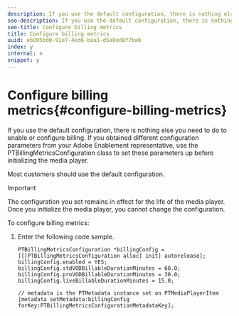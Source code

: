 ```yaml
---
description: If you use the default configuration, there is nothing else you need to do to enable or configure billing. If you obtained different configuration parameters from your Adobe Enablement representative, use the PTBillingMetricsConfiguration class to set these parameters up before initializing the media player.
seo-description: If you use the default configuration, there is nothing else you need to do to enable or configure billing. If you obtained different configuration parameters from your Adobe Enablement representative, use the PTBillingMetricsConfiguration class to set these parameters up before initializing the media player.
seo-title: Configure billing metrics
title: Configure billing metrics
uuid: eb205bd0-91e7-4ed6-baa1-d5a0ed8f7bab
index: y
internal: n
snippet: y
---
```


# Configure billing metrics{#configure-billing-metrics}

If you use the default configuration, there is nothing else you need to do to enable or configure billing. If you obtained different configuration parameters from your Adobe Enablement representative, use the PTBillingMetricsConfiguration class to set these parameters up before initializing the media player.

Most customers should use the default configuration.

>[!IMPORTANT]
>
>The configuration you set remains in effect for the life of the media player. Once you initialize the media player, you cannot change the configuration.

To configure billing metrics: 

1. Enter the following code sample.

   ```
   PTBillingMetricsConfiguration *billingConfig = [[[PTBillingMetricsConfiguration alloc] init] autorelease]; 
   billingConfig.enabled = YES; 
   billingConfig.stdVODBillableDurationMinutes = 60.0; 
   billingConfig.proVODBillableDurationMinutes = 30.0; 
   billingConfig.liveBillableDurationMinutes = 15.0; 
                   
   // metadata is the PTMetadata instance set on PTMediaPlayerItem 
   [metadata setMetadata:billingConfig forKey:PTBillingMetricsConfigurationMetadataKey];
   ```

